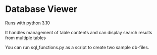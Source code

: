 # Database Viewer
Runs with python 3.10

It handles management of table contents and can display search results
from multiple tables

You can run sql_functions.py as a script to create two sample db-files.

